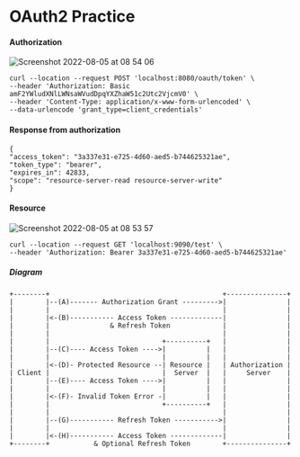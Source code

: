 # OAuth2 Practice

#### Authorization
![Screenshot 2022-08-05 at 08 54 06](https://user-images.githubusercontent.com/27693622/183030024-a2d04704-1e91-4ac2-884a-22e585b5a16c.png)
```
curl --location --request POST 'localhost:8080/oauth/token' \
--header 'Authorization: Basic amF2YWludXNlLWNsaWVudDpqYXZhaW51c2Utc2VjcmV0' \
--header 'Content-Type: application/x-www-form-urlencoded' \
--data-urlencode 'grant_type=client_credentials'
```

#### Response from authorization
```
{
"access_token": "3a337e31-e725-4d60-aed5-b744625321ae",
"token_type": "bearer",
"expires_in": 42833,
"scope": "resource-server-read resource-server-write"
}
```

#### Resource
![Screenshot 2022-08-05 at 08 53 57](https://user-images.githubusercontent.com/27693622/183030126-d9028293-ba34-4f38-9c62-336b8bd234e7.png)
```
curl --location --request GET 'localhost:9090/test' \
--header 'Authorization: Bearer 3a337e31-e725-4d60-aed5-b744625321ae'
```

##### Diagram
```
+--------+                                           +---------------+
|        |--(A)------- Authorization Grant --------->|               |
|        |                                           |               |
|        |<-(B)----------- Access Token -------------|               |
|        |               & Refresh Token             |               |
|        |                                           |               |
|        |                            +----------+   |               |
|        |--(C)---- Access Token ---->|          |   |               |
|        |                            |          |   |               |
|        |<-(D)- Protected Resource --| Resource |   | Authorization |
| Client |                            |  Server  |   |     Server    |
|        |--(E)---- Access Token ---->|          |   |               |
|        |                            |          |   |               |
|        |<-(F)- Invalid Token Error -|          |   |               |
|        |                            +----------+   |               |
|        |                                           |               |
|        |--(G)----------- Refresh Token ----------->|               |
|        |                                           |               |
|        |<-(H)----------- Access Token -------------|               |
+--------+           & Optional Refresh Token        +---------------+
```